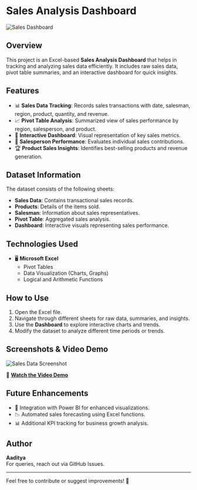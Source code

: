 # Sales Analysis Dashboard

![Sales Dashboard](![image](https://github.com/user-attachments/assets/68fae2d6-220d-4ff2-9c62-724edac01443))

## Overview
This project is an Excel-based **Sales Analysis Dashboard** that helps in tracking and analyzing sales data efficiently. It includes raw sales data, pivot table summaries, and an interactive dashboard for quick insights.

## Features
- 📊 **Sales Data Tracking**: Records sales transactions with date, salesman, region, product, quantity, and revenue.
- 📈 **Pivot Table Analysis**: Summarized view of sales performance by region, salesperson, and product.
- 📌 **Interactive Dashboard**: Visual representation of key sales metrics.
- 👥 **Salesperson Performance**: Evaluates individual sales contributions.
- 🏆 **Product Sales Insights**: Identifies best-selling products and revenue generation.

## Dataset Information
The dataset consists of the following sheets:
- **Sales Data**: Contains transactional sales records.
- **Products**: Details of the items sold.
- **Salesman**: Information about sales representatives.
- **Pivot Table**: Aggregated sales analysis.
- **Dashboard**: Interactive visuals representing sales performance.

## Technologies Used
- 🖥️ **Microsoft Excel**
  - Pivot Tables
  - Data Visualization (Charts, Graphs)
  - Logical and Arithmetic Functions

## How to Use
1. Open the Excel file.
2. Navigate through different sheets for raw data, summaries, and insights.
3. Use the **Dashboard** to explore interactive charts and trends.
4. Modify the dataset to analyze different time periods or trends.

## Screenshots & Video Demo
![Sales Data Screenshot](path/to/sales-data-screenshot.png)

🎥 **[Watch the Video Demo](path/to/video.mp4)**

## Future Enhancements
- 🚀 Integration with Power BI for enhanced visualizations.
- 📉 Automated sales forecasting using Excel functions.
- 📊 Additional KPI tracking for business growth analysis.

## Author
**Aaditya**  
For queries, reach out via GitHub Issues.

---
Feel free to contribute or suggest improvements! 🚀

